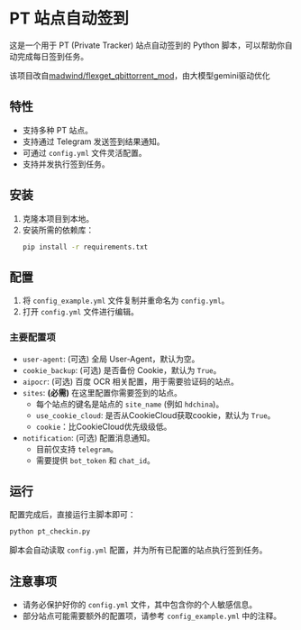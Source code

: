 # PT 站点自动签到

这是一个用于 PT (Private Tracker) 站点自动签到的 Python 脚本，可以帮助你自动完成每日签到任务。

该项目改自[madwind/flexget_qbittorrent_mod](https://github.com/madwind/flexget_qbittorrent_mod)，由大模型gemini驱动优化

## 特性

- 支持多种 PT 站点。
- 支持通过 Telegram 发送签到结果通知。
- 可通过 `config.yml` 文件灵活配置。
- 支持并发执行签到任务。

## 安装

1.  克隆本项目到本地。
2.  安装所需的依赖库：
    ```bash
    pip install -r requirements.txt
    ```

## 配置

1.  将 `config_example.yml` 文件复制并重命名为 `config.yml`。
2.  打开 `config.yml` 文件进行编辑。

### 主要配置项

-   `user-agent`: (可选) 全局 User-Agent，默认为空。
-   `cookie_backup`: (可选) 是否备份 Cookie，默认为 `True`。
-   `aipocr`: (可选) 百度 OCR 相关配置，用于需要验证码的站点。
-   `sites`: **(必需)** 在这里配置你需要签到的站点。
    -   每个站点的键名是站点的 `site_name` (例如 `hdchina`)。
    -   `use_cookie_cloud`: 是否从CookieCloud获取cookie，默认为 `True`。
    -   `cookie`：比CookieCloud优先级级低。
-   `notification`: (可选) 配置消息通知。
    -   目前仅支持 `telegram`。
    -   需要提供 `bot_token` 和 `chat_id`。


## 运行

配置完成后，直接运行主脚本即可：

```bash
python pt_checkin.py
```

脚本会自动读取 `config.yml` 配置，并为所有已配置的站点执行签到任务。

## 注意事项

-   请务必保护好你的 `config.yml` 文件，其中包含你的个人敏感信息。
-   部分站点可能需要额外的配置项，请参考 `config_example.yml` 中的注释。
